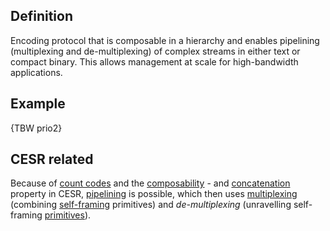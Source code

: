 ## Definition

Encoding protocol that is composable in a hierarchy and enables pipelining (multiplexing and de-multiplexing) of complex streams in either text or compact binary. This allows management at scale for high-bandwidth applications.

## Example

{TBW prio2}

## CESR related

Because of [count codes](count-code.md) and the [composability](composability.md) - and [concatenation](concatenation.md) property in CESR, [pipelining](pipelining.md) is possible, which then uses [multiplexing](multiplexing.md) (combining [self-framing](self-framing.md) primitives) and _de-multiplexing_ (unravelling self-framing [primitives](primitives.md)).
